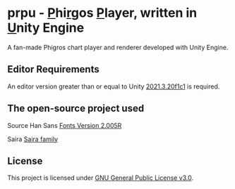 # prpu -  <ins>P</ins>hi<ins>r</ins>gos <ins>P</ins>layer, written in <ins>U</ins>nity Engine

A fan-made Phigros chart player and renderer developed with Unity Engine.

## Editor Requirements

An editor version greater than or equal to Unity [2021.3.20f1c1](https://unity.cn/release-notes/lts/2021/2021.3.20f1) is required.

## The open-source project used

Source Han Sans [Fonts Version 2.005R](https://github.com/adobe-fonts/source-han-sans/tree/release)

Saira [Saira family](https://github.com/Omnibus-Type/Saira)

## License

This project is licensed under [GNU General Public License v3.0](LICENSE).